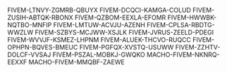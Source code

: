 FIVEM-LTNVY-ZGMRB-QBUYX
FIVEM-DCQCI-KAMGA-COLUD
FIVEM-ZUSIH-ABTQK-RBONX
FIVEM-QZBOM-EEXLA-EFOMR
FIVEM-HWWBK-NQTBO-MNFIP
FIVEM-LMTUW-ACVJU-AZENH
FIVEM-CPLSA-RBDTG-WWZLW
FIVEM-SZBYS-MCJWW-XSJLK
FIVEM-JVRUS-ZEELD-PDEGI
FIVEM-WVVJF-KSMEZ-LHPNM
FIVEM-ALUEK-THCVO-RUQCC
FIVEM-OPHPN-BQVES-BMEUC
FIVEM-PGFQX-XVSTQ-USUWW
FIVEM-ZZHTV-DOLCF-VVSAJ
FIVEM-PSZAL-MOBKJ-GWQKO
MACHO-FIVEM-NKNRQ-EEXXF
MACHO-FIVEM-MMQBF-ZAEWE
